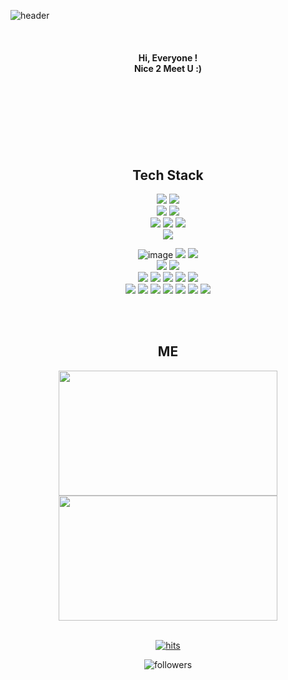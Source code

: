 
![header](https://capsule-render.vercel.app/api?type=wave&color=fdf7ef&height=100&section=header&text=Eunyoung%20Ko&animation=fadeIn&&fontColor=968d81&fontSize=50&fontAlign=75&fontAlignY=60)



<br/>



 

<div align=center> 
<h4> Hi, Everyone !<br/>
Nice 2 Meet U :)</h4></div>
<br/>
<br/>
<br/>
<br/>
<br/>
<br/>
<div align=center>

## <b>Tech Stack</b> 






<img src="https://img.shields.io/badge/Python-3766AB?style=flat-square&logo=Python&logoColor=white"/>
<img src="https://img.shields.io/badge/R-276DC3?style=flat-square&logo=R&logoColor=white"/>
<br>
<img src="https://img.shields.io/badge/Oracle-F80000?style=flat-square&logo=Oracle&logoColor=white"/>
<img src="https://img.shields.io/badge/MariaDB-003545?style=flat-square&logo=MariaDB&logoColor=white"/>
<br>
<img src="https://img.shields.io/badge/HTML-E34F26?style=flat-square&logo=HTML5&logoColor=white"/>  
<img src="https://img.shields.io/badge/CSS-1572B6?style=flat-square&logo=CSS3&logoColor=white"/>  
<img src="https://img.shields.io/badge/JavaScript-F7DF1E?style=flat-square&logo=JavaScript&logoColor=white"/>  
<br>
<img src="https://img.shields.io/badge/Django-092E20?style=flat-square&logo=Django&logoColor=white"/>  
<br>


![image](https://img.shields.io/badge/mac%20os-000000?style=flat-square&logo=apple&logoColor=white)
<img src="https://img.shields.io/badge/Ubuntu-E95420?style=flat-square&logo=Ubuntu&logoColor=white"/> 
<img src="https://img.shields.io/badge/Windows-0078D6?style=flat-square&logo=Windows&logoColor=white"/> <br>
<img src="https://img.shields.io/badge/Amazon AWS-232F3E?style=flat-square&logo=Amazon AWS&logoColor=white"/> 
<img src="https://img.shields.io/badge/virtualbox-183A61?style=flat-square&logo=virtualbox&logoColor=white"/> 
<br>
<img src="https://img.shields.io/badge/Jupyter-F37626?style=flat-square&logo=Jupyter&logoColor=white"/>
<img src="https://img.shields.io/badge/Visual Studio Code-007ACC?style=flat-square&logo=Visual Studio Code&logoColor=white"/>  <img src="https://img.shields.io/badge/PyCharm-000000?style=flat-square&logo=PyCharm&logoColor=white"/>  <img src="https://img.shields.io/badge/googlecolab-F9AB00?style=flat-square&logo=googlecolab&logoColor=white"/>
 <img src="https://img.shields.io/badge/github-181717?style=flat-square&logo=github&logoColor=white"/> <br>
 <img src="https://img.shields.io/badge/pandas-150458?style=flat-square&logo=pandas&logoColor=white"/>
 <img src="https://img.shields.io/badge/numpy-013245?style=flat-square&logo=numpy&logoColor=white"/>
  <img src="https://img.shields.io/badge/scipy-8CAAE6?style=flat-square&logo=scipy&logoColor=white"/>
  <img src="https://img.shields.io/badge/scikitlearn-F7931E?style=flat-square&logo=scikitlearn&logoColor=white"/> 
   <img src="https://img.shields.io/badge/tensorflow-FF6F00?style=flat-square&logo=tensorflow&logoColor=white"/>
   <img src="https://img.shields.io/badge/keras-D00000?style=flat-square&logo=keras&logoColor=white"/>
   <img src="https://img.shields.io/badge/pytorch-EE4C2C?style=flat-square&logo=pytorch&logoColor=white"/><br>
   


<br/>
<br/>

## <b>ME</b>

<!-- </div>


# <div align=center>
</div> -->


<img src="https://github-readme-stats.vercel.app/api?username=iameun02&show_icons=true&theme=rose_pine" width="350" height="200"><img src="https://github-readme-stats.vercel.app/api/top-langs/?username=iameun02&layout=compact&theme=tokyonight" width="350" height="200"><br><br>



[![hits](https://hits.seeyoufarm.com/api/count/incr/badge.svg?url=https%3A%2F%2Fgithub.com%2Fiameun02&count_bg=%237A7A7A&title_bg=%23FFADCC&icon=reverbnation.svg&icon_color=%23FF0000&title=hits&edge_flat=false)](https://hits.seeyoufarm.com)

![followers](https://img.shields.io/github/followers/iameun02?style=social)